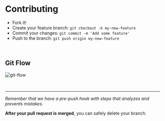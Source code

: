 # Contributing

- Fork it!
- Create your feature branch: `git checkout -b my-new-feature`
- Commit your changes: `git commit -m 'Add some feature'`
- Push to the branch: `git push origin my-new-feature`

<br />

## **Git Flow**
![git-flow](img/git-workflow.png)

<br />

___

*Remember that we have a pre-push hook with steps that analyzes and prevents mistakes.*

**After your pull request is merged**, you can safely delete your branch.
